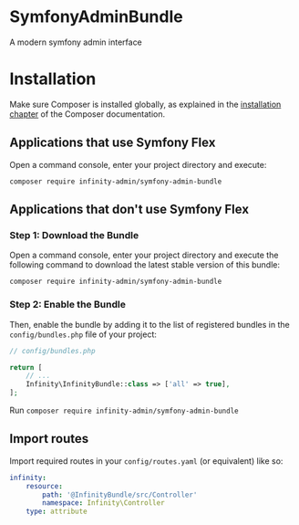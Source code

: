 # SymfonyAdminBundle
A modern symfony admin interface

Installation
============

Make sure Composer is installed globally, as explained in the
[installation chapter](https://getcomposer.org/doc/00-intro.md)
of the Composer documentation.

Applications that use Symfony Flex
----------------------------------

Open a command console, enter your project directory and execute:

```console
composer require infinity-admin/symfony-admin-bundle
```

Applications that don't use Symfony Flex
----------------------------------------

### Step 1: Download the Bundle

Open a command console, enter your project directory and execute the
following command to download the latest stable version of this bundle:

```console
composer require infinity-admin/symfony-admin-bundle
```

### Step 2: Enable the Bundle

Then, enable the bundle by adding it to the list of registered bundles
in the `config/bundles.php` file of your project:

```php
// config/bundles.php

return [
    // ...
    Infinity\InfinityBundle::class => ['all' => true],
];
```

Run `composer require infinity-admin/symfony-admin-bundle`

Import routes
-------------

Import required routes in your `config/routes.yaml` (or equivalent) like so:

```yaml
infinity:
    resource:
        path: '@InfinityBundle/src/Controller'
        namespace: Infinity\Controller
    type: attribute
```